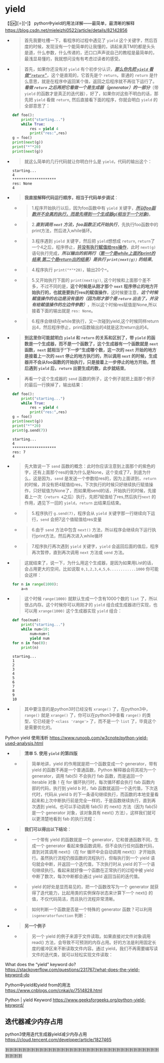 
# yield

【[:ok:][:star:][`*`]】 python中yield的用法详解——最简单，最清晰的解释 https://blog.csdn.net/mieleizhi0522/article/details/82142856
- > 首先我要吐槽一下，看程序的过程中遇见了 `yield` 这个关键字，然后百度的时候，发现没有一个能简单的让我懂的，讲起来真TM的都是头头是道，什么参数，什么传递的，还口口声声说自己的教程是最简单的，最浅显易懂的，我就想问没有有考虑过读者的感受。
- > 首先，如果你还没有对 `yield` 有个初步分认识，***<ins>那么你先把 `yield` 看做“`return`”</ins>***，这个是直观的，它首先是个 `return`，普通的 `return` 是什么意思，就是在程序中返回某个值，返回之后程序就不再往下运行了。***看做 `return` 之后再把它看做一个是生成器（generator）的一部分***（带 `yield` 的函数才是真正的迭代器），好了，如果你对这些不明白的话，那先把 `yield` 看做 `return`, 然后直接看下面的程序，你就会明白 `yield` 的全部意思了：
  ```py
  def foo():
      print("starting...")
      while True:
          res = yield 4
          print("res:",res)
  g = foo()
  print(next(g))
  print("*"*20)
  print(next(g))
  ```
- > 就这么简单的几行代码就让你明白什么是 `yield`，代码的输出这个：
  ```console
  starting...
  4
  ********************
  res: None
  4
  ```
- > **我直接解释代码运行顺序，相当于代码单步调试**：
  * > 1.程序开始执行以后，因为foo函数中有 `yield` 关键字，***<ins>所以foo函数并不会真的执行，而是先得到一个生成器g(相当于一个对象)</ins>***。
  * > 2.***直到调用 `next` 方法，foo函数正式开始执行***，先执行foo函数中的print方法，然后进入while循环。
  * > 3.程序遇到 `yield` 关键字，然后把 `yield`想想成 `return`, `return`了一个4之后，程序停止，**<ins>并没有执行赋值给res操作</ins>**，此时 `next(g)` 语句执行完成，***所以输出的前两行（<ins>第一个是while上面的print的结果,第二个是return出的结果</ins>）是执行 `print(next(g))` 的结果***。
  * > 4.程序执行 `print("*"*20)`，输出20个`*`。
  * > 5.又开始执行下面的 `print(next(g))`, 这个时候和上面那个差不多，不过不同的是，**这个时候是从刚才那个 `next` 程序停止的地方开始执行的，也就是要执行res的赋值操作**，这时候要注意，***这个时候赋值操作的右边是没有值的（因为刚才那个是 `return` 出去了，并没有给赋值操作的左边传参数）***，所以这个时候res赋值是None,所以接着下面的输出就是 `res: None`。
  * > 6.程序会继续在while里执行，又一次碰到yield,这个时候同样return 出4，然后程序停止，print函数输出的4就是这次return出的4。
- > **到这里你可能就明白 `yield` 和 `return` 的关系和区别了，带 `yield` 的函数是一个生成器，而不是一个函数了，这个生成器有一个函数就是 `next` 函数，`next` 就相当于“下一步”生成哪个数，这一次的 `next` 开始的地方是接着上一次的 `next` 停止的地方执行的，所以调用 `next` 的时候，生成器并不会从foo函数的开始执行，只是接着上一步停止的地方开始，然后遇到 `yield` 后，`return` 出要生成的数，此步就结束**。
- > 再看一个这个生成器的 `send` 函数的例子，这个例子就把上面那个例子的最后一行换掉了，输出结果：
  ```py
  def foo():
      print("starting...")
      while True:
          res = yield 4
          print("res:",res)
  g = foo()
  print(next(g))
  print("*"*20)
  print(g.send(7))
  ```
  ```
  starting...
  4
  ********************
  res: 7
  4
  ```
- > 先大致说一下 `send` 函数的概念：此时你应该注意到上面那个的紫色的字，还有上面那个res的值为什么是None，这个变成了7，到底为什么，这是因为，`send` 是发送一个参数给res的，因为上面讲到，`return` 的时候，并没有把4赋值给res，下次执行的时候只好继续执行赋值操作，只好赋值为None了，而如果用send的话，开始执行的时候，先接着上一次（`return 4`之后）执行，先把7赋值给了res,然后执行`next` 的作用，遇见下一回的 `yield`，`return` 出结果后结束。
  * > 5.程序执行 `g.send(7)`，程序会从 `yield` 关键字那一行继续向下运行，`send` 会把7这个值赋值给res变量
  * > 6.由于 `send` 方法中包含 `next()` 方法，所以程序会继续向下运行执行print方法，然后再次进入while循环
  * > 7.程序执行再次遇到 `yield` 关键字，`yield` 会返回后面的值后，程序再次暂停，直到再次调用 `next` 方法或 `send` 方法。
- > 这就结束了，说一下，为什么用这个生成器，是因为如果用List的话，会占用更大的空间，比如说取 `0,1,2,3,4,5,6............1000` 你可能会这样：
  ```py
  for n in range(1000):
      a=n
  ```
- > 这个时候 `range(1000)` 就默认生成一个含有1000个数的 `list` 了，所以很占内存。这个时候你可以用刚才的 `yield` 组合成生成器进行实现，也可以用 `xrange(1000)` 这个生成器实现 `yield` 组合：
  ```py
  def foo(num):
      print("starting...")
      while num<10:
          num=num+1
          yield num
  for n in foo(0):
      print(n)
  ```
  ```console
  starting...
  1
  2
  3
  4
  5
  6
  7
  8
  9
  10
  ```
- > 其中要注意的是python3时已经没有 `xrange()` 了，在python3中，`range()` 就是 `xrange()` 了，你可以在python3中查看 `range()` 的类型，它已经是个 `<class 'range'>` 了，而不是一个 `list` 了，毕竟这个是需要优化的。 

Python yield 使用浅析 https://www.runoob.com/w3cnote/python-yield-used-analysis.html
- > **清单 5. 使用 `yield` 的第四版**
  * > 简单地讲，yield 的作用就是把一个函数变成一个 generator，带有 yield 的函数不再是一个普通函数，Python 解释器会将其视为一个 generator，调用 fab(5) 不会执行 fab 函数，而是返回一个 iterable 对象！在 for 循环执行时，每次循环都会执行 fab 函数内部的代码，执行到 yield b 时，fab 函数就返回一个迭代值，下次迭代时，代码从 yield b 的下一条语句继续执行，而函数的本地变量看起来和上次中断执行前是完全一样的，于是函数继续执行，直到再次遇到 yield。也可以手动调用 fab(5) 的 next() 方法（因为 fab(5) 是一个 generator 对象，该对象具有 next() 方法），这样我们就可以更清楚地看到 fab 的执行流程：
- > **我们可以得出以下结论**：
  * > 一个带有 yield 的函数就是一个 generator，它和普通函数不同，生成一个 generator 看起来像函数调用，但不会执行任何函数代码，直到对其调用 next()（在 for 循环中会自动调用 next()）才开始执行。虽然执行流程仍按函数的流程执行，但每执行到一个 yield 语句就会中断，并返回一个迭代值，下次执行时从 yield 的下一个语句继续执行。看起来就好像一个函数在正常执行的过程中被 yield 中断了数次，每次中断都会通过 yield 返回当前的迭代值。
  * > yield 的好处是显而易见的，把一个函数改写为一个 generator 就获得了迭代能力，比起用类的实例保存状态来计算下一个 next() 的值，不仅代码简洁，而且执行流程异常清晰。
  * > 如何判断一个函数是否是一个特殊的 generator 函数？可以利用 `isgeneratorfunction` 判断：
- > **另一个例子**
  * > 另一个 yield 的例子来源于文件读取。如果直接对文件对象调用 read() 方法，会导致不可预测的内存占用。好的方法是利用固定长度的缓冲区来不断读取文件内容。通过 yield，我们不再需要编写读文件的迭代类，就可以轻松实现文件读取：

What does the “yield” keyword do? https://stackoverflow.com/questions/231767/what-does-the-yield-keyword-do

Python中yield和yield from的用法 https://www.cnblogs.com/cnkai/p/7514828.html

Python | yield Keyword https://www.geeksforgeeks.org/python-yield-keyword/

## 迭代器减少内存占用

python3使用迭代生成器yield减少内存占用 https://cloud.tencent.com/developer/article/1827465

:u5272::u5272::u5272::u5272::u5272::u5272::u5272::u5272::u5272::u5272::u5272::u5272::u5272::u5272::u5272::u5272::u5272::u5272::u5272::u5272::u5272::u5272::u5272::u5272::u5272::u5272::u5272::u5272::u5272::u5272::u5272::u5272::u5272::u5272::u5272::u5272::u5272::u5272::u5272::u5272:
